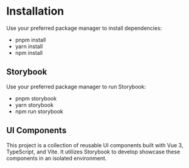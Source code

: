 # Installation
Use your preferred package manager to install dependencies:
- pnpm install
- yarn install
- npm install

## Storybook
Use your preferred package manager to run Storybook:
- pnpm storybook
- yarn storybook
- npm run storybook

## UI Components
This project is a collection of reusable UI components built with Vue 3, TypeScript, and Vite. It utilizes Storybook to develop showcase these components in an isolated environment.

